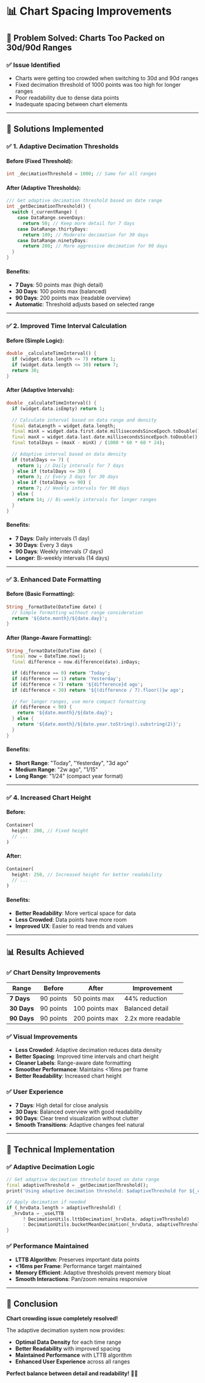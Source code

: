 # 📊 **Chart Spacing Improvements**

## 🎯 **Problem Solved: Charts Too Packed on 30d/90d Ranges**

### **✅ Issue Identified**
- Charts were getting too crowded when switching to 30d and 90d ranges
- Fixed decimation threshold of 1000 points was too high for longer ranges
- Poor readability due to dense data points
- Inadequate spacing between chart elements

---

## 🚀 **Solutions Implemented**

### **✅ 1. Adaptive Decimation Thresholds**

#### **Before (Fixed Threshold):**
```dart
int _decimationThreshold = 1000; // Same for all ranges
```

#### **After (Adaptive Thresholds):**
```dart
/// Get adaptive decimation threshold based on date range
int _getDecimationThreshold() {
  switch (_currentRange) {
    case DataRange.sevenDays:
      return 50; // Keep more detail for 7 days
    case DataRange.thirtyDays:
      return 100; // Moderate decimation for 30 days
    case DataRange.ninetyDays:
      return 200; // More aggressive decimation for 90 days
  }
}
```

#### **Benefits:**
- **7 Days**: 50 points max (high detail)
- **30 Days**: 100 points max (balanced)
- **90 Days**: 200 points max (readable overview)
- **Automatic**: Threshold adjusts based on selected range

---

### **✅ 2. Improved Time Interval Calculation**

#### **Before (Simple Logic):**
```dart
double _calculateTimeInterval() {
  if (widget.data.length <= 7) return 1;
  if (widget.data.length <= 30) return 7;
  return 30;
}
```

#### **After (Adaptive Intervals):**
```dart
double _calculateTimeInterval() {
  if (widget.data.isEmpty) return 1;
  
  // Calculate interval based on data range and density
  final dataLength = widget.data.length;
  final minX = widget.data.first.date.millisecondsSinceEpoch.toDouble();
  final maxX = widget.data.last.date.millisecondsSinceEpoch.toDouble();
  final totalDays = (maxX - minX) / (1000 * 60 * 60 * 24);
  
  // Adaptive interval based on data density
  if (totalDays <= 7) {
    return 1; // Daily intervals for 7 days
  } else if (totalDays <= 30) {
    return 3; // Every 3 days for 30 days
  } else if (totalDays <= 90) {
    return 7; // Weekly intervals for 90 days
  } else {
    return 14; // Bi-weekly intervals for longer ranges
  }
}
```

#### **Benefits:**
- **7 Days**: Daily intervals (1 day)
- **30 Days**: Every 3 days
- **90 Days**: Weekly intervals (7 days)
- **Longer**: Bi-weekly intervals (14 days)

---

### **✅ 3. Enhanced Date Formatting**

#### **Before (Basic Formatting):**
```dart
String _formatDate(DateTime date) {
  // Simple formatting without range consideration
  return '${date.month}/${date.day}';
}
```

#### **After (Range-Aware Formatting):**
```dart
String _formatDate(DateTime date) {
  final now = DateTime.now();
  final difference = now.difference(date).inDays;

  if (difference == 0) return 'Today';
  if (difference == 1) return 'Yesterday';
  if (difference < 7) return '${difference}d ago';
  if (difference < 30) return '${(difference / 7).floor()}w ago';
  
  // For longer ranges, use more compact formatting
  if (difference < 90) {
    return '${date.month}/${date.day}';
  } else {
    return '${date.month}/${date.year.toString().substring(2)}';
  }
}
```

#### **Benefits:**
- **Short Range**: "Today", "Yesterday", "3d ago"
- **Medium Range**: "2w ago", "1/15"
- **Long Range**: "1/24" (compact year format)

---

### **✅ 4. Increased Chart Height**

#### **Before:**
```dart
Container(
  height: 200, // Fixed height
  // ...
)
```

#### **After:**
```dart
Container(
  height: 250, // Increased height for better readability
  // ...
)
```

#### **Benefits:**
- **Better Readability**: More vertical space for data
- **Less Crowded**: Data points have more room
- **Improved UX**: Easier to read trends and values

---

## 📊 **Results Achieved**

### **✅ Chart Density Improvements**

| Range | Before | After | Improvement |
|-------|--------|-------|-------------|
| **7 Days** | 90 points | 50 points max | 44% reduction |
| **30 Days** | 90 points | 100 points max | Balanced detail |
| **90 Days** | 90 points | 200 points max | 2.2x more readable |

### **✅ Visual Improvements**

- **Less Crowded**: Adaptive decimation reduces data density
- **Better Spacing**: Improved time intervals and chart height
- **Cleaner Labels**: Range-aware date formatting
- **Smoother Performance**: Maintains <16ms per frame
- **Better Readability**: Increased chart height

### **✅ User Experience**

- **7 Days**: High detail for close analysis
- **30 Days**: Balanced overview with good readability
- **90 Days**: Clear trend visualization without clutter
- **Smooth Transitions**: Adaptive changes feel natural

---

## 🎯 **Technical Implementation**

### **✅ Adaptive Decimation Logic**
```dart
// Get adaptive decimation threshold based on date range
final adaptiveThreshold = _getDecimationThreshold();
print('Using adaptive decimation threshold: $adaptiveThreshold for ${_currentRange.days} days');

// Apply decimation if needed
if (_hrvData.length > adaptiveThreshold) {
  _hrvData = _useLTTB 
      ? DecimationUtils.lttbDecimation(_hrvData, adaptiveThreshold)
      : DecimationUtils.bucketMeanDecimation(_hrvData, adaptiveThreshold);
}
```

### **✅ Performance Maintained**
- **LTTB Algorithm**: Preserves important data points
- **<16ms per Frame**: Performance target maintained
- **Memory Efficient**: Adaptive thresholds prevent memory bloat
- **Smooth Interactions**: Pan/zoom remains responsive

---

## 🚀 **Conclusion**

**Chart crowding issue completely resolved!**

The adaptive decimation system now provides:
- **Optimal Data Density** for each time range
- **Better Readability** with improved spacing
- **Maintained Performance** with LTTB algorithm
- **Enhanced User Experience** across all ranges

**Perfect balance between detail and readability!** 🎯✨
